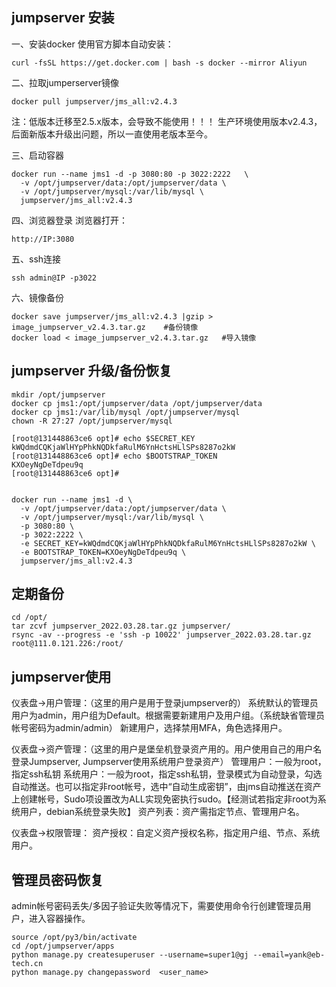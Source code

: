
## jumpserver 安装
一、安装docker
使用官方脚本自动安装：
```
curl -fsSL https://get.docker.com | bash -s docker --mirror Aliyun
```

二、拉取jumperserver镜像
```
docker pull jumpserver/jms_all:v2.4.3   
```
注：低版本迁移至2.5.x版本，会导致不能使用！！！
生产环境使用版本v2.4.3，后面新版本升级出问题，所以一直使用老版本至今。

三、启动容器
```
docker run --name jms1 -d -p 3080:80 -p 3022:2222   \
  -v /opt/jumpserver/data:/opt/jumpserver/data \
  -v /opt/jumpserver/mysql:/var/lib/mysql \
  jumpserver/jms_all:v2.4.3
```

四、浏览器登录
浏览器打开：
```
http://IP:3080
```

五、ssh连接
```
ssh admin@IP -p3022
```

六、镜像备份
```
docker save jumpserver/jms_all:v2.4.3 |gzip > image_jumpserver_v2.4.3.tar.gz    #备份镜像
docker load < image_jumpserver_v2.4.3.tar.gz   #导入镜像
```

## jumpserver 升级/备份恢复
```
mkdir /opt/jumpserver
docker cp jms1:/opt/jumpserver/data /opt/jumpserver/data
docker cp jms1:/var/lib/mysql /opt/jumpserver/mysql
chown -R 27:27 /opt/jumpserver/mysql

[root@131448863ce6 opt]# echo $SECRET_KEY
kWQdmdCQKjaWlHYpPhkNQDkfaRulM6YnHctsHLlSPs8287o2kW
[root@131448863ce6 opt]# echo $BOOTSTRAP_TOKEN
KXOeyNgDeTdpeu9q
[root@131448863ce6 opt]#


docker run --name jms1 -d \
  -v /opt/jumpserver/data:/opt/jumpserver/data \
  -v /opt/jumpserver/mysql:/var/lib/mysql \
  -p 3080:80 \
  -p 3022:2222 \
  -e SECRET_KEY=kWQdmdCQKjaWlHYpPhkNQDkfaRulM6YnHctsHLlSPs8287o2kW \
  -e BOOTSTRAP_TOKEN=KXOeyNgDeTdpeu9q \
  jumpserver/jms_all:v2.4.3
```

## 定期备份
```
cd /opt/
tar zcvf jumpserver_2022.03.28.tar.gz jumpserver/
rsync -av --progress -e 'ssh -p 10022' jumpserver_2022.03.28.tar.gz root@111.0.121.226:/root/
```

## jumpserver使用 
仪表盘->用户管理：（这里的用户是用于登录jumpserver的）
系统默认的管理员用户为admin，用户组为Default。根据需要新建用户及用户组。（系统缺省管理员帐号密码为admin/admin）
新建用户，选择禁用MFA，角色选择用户。

仪表盘->资产管理：（这里的用户是堡垒机登录资产用的。用户使用自己的用户名登录Jumpserver, Jumpserver使用系统用户登录资产）
管理用户：一般为root，指定ssh私钥
系统用户：一般为root，指定ssh私钥，登录模式为自动登录，勾选自动推送。也可以指定非root帐号，选中“自动生成密钥”，由jms自动推送在资产上创建帐号，Sudo项设置改为ALL实现免密执行sudo。【经测试若指定非root为系统用户，debian系统登录失败】
资产列表：资产需指定节点、管理用户名。

仪表盘->权限管理：
资产授权：自定义资产授权名称，指定用户组、节点、系统用户。


## 管理员密码恢复
admin帐号密码丢失/多因子验证失败等情况下，需要使用命令行创建管理员用户，进入容器操作。
```
source /opt/py3/bin/activate
cd /opt/jumpserver/apps
python manage.py createsuperuser --username=super1@gj --email=yank@eb-tech.cn
python manage.py changepassword  <user_name>
```
